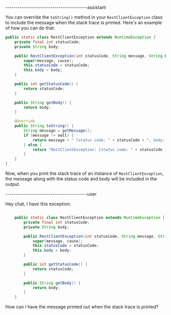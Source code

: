 

----------------------------------------assistant


You can override the `toString()` method in your `RestClientException` class to include the message when the stack trace is printed. Here's an example of how you can do that:

```java
public static class RestClientException extends RuntimeException {
    private final int statusCode;
    private String body;

    public RestClientException(int statusCode, String message, String body, Exception cause) {
        super(message, cause);
        this.statusCode = statusCode;
        this.body = body;
    }

    public int getStatusCode() {
        return statusCode;
    }

    public String getBody() {
        return body;
    }

    @Override
    public String toString() {
        String message = getMessage();
        if (message != null) {
            return message + " [status code: " + statusCode + ", body: " + body + "]";
        } else {
            return "RestClientException: [status code: " + statusCode + ", body: " + body + "]";
        }
    }
}
```

Now, when you print the stack trace of an instance of `RestClientException`, the message along with the status code and body will be included in the output.


----------------------------------------user


Hey chat, I have this exception:

```java

    public static class RestClientException extends RuntimeException {
        private final int statusCode;
        private String body;

        public RestClientException(int statusCode, String message, String body, Exception cause) {
            super(message, cause);
            this.statusCode = statusCode;
            this.body = body;
        }

        public int getStatusCode() {
            return statusCode;
        }

        public String getBody() {
            return body;
        }
    }
```
How can I have the message printed out when the stack trace is printed?

